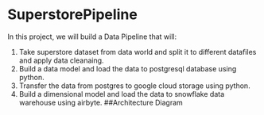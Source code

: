 # SuperstorePipeline
In this project, we will build a Data Pipeline that will:
1. Take superstore dataset from data world and split it to different datafiles and apply data cleanaing.
2. Build a data model and load the data to postgresql database using python.
3. Transfer the data from postgres to google cloud storage using python.
4. Build a dimensional model and load the data to snowflake data warehouse using airbyte.
##Architecture Diagram
